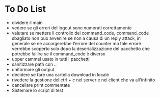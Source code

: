 # To Do List

* dividere il main
* vedere se gli errori del logout sono numerati correttamente
* valutare se mettere il controllo del command_code, command_code sbagliato non puo avvenire se non a causa di un reply attack, in generale se ne accorgerebbe l'errore del counter ma tale errore verrebbe scoperto solo dopo
la deserializzazione del pacchetto che potrebbe fallire se il command_code è diverso
* upper cammel usato in tutti i pacchetti
* sanitizzare path con ..
* uniformare gli output
* decidere se fare una cartella download in locale
* rivedere la gestione del ctrl + c nel server e nel client che va all'infinito
* cancellare print commentate
* Sistemare lo script di test